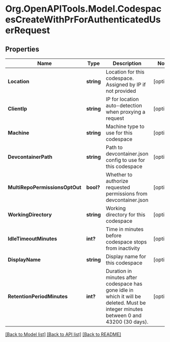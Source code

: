 # Org.OpenAPITools.Model.CodespacesCreateWithPrForAuthenticatedUserRequest

## Properties

Name | Type | Description | Notes
------------ | ------------- | ------------- | -------------
**Location** | **string** | Location for this codespace. Assigned by IP if not provided | [optional] 
**ClientIp** | **string** | IP for location auto-detection when proxying a request | [optional] 
**Machine** | **string** | Machine type to use for this codespace | [optional] 
**DevcontainerPath** | **string** | Path to devcontainer.json config to use for this codespace | [optional] 
**MultiRepoPermissionsOptOut** | **bool?** | Whether to authorize requested permissions from devcontainer.json | [optional] 
**WorkingDirectory** | **string** | Working directory for this codespace | [optional] 
**IdleTimeoutMinutes** | **int?** | Time in minutes before codespace stops from inactivity | [optional] 
**DisplayName** | **string** | Display name for this codespace | [optional] 
**RetentionPeriodMinutes** | **int?** | Duration in minutes after codespace has gone idle in which it will be deleted. Must be integer minutes between 0 and 43200 (30 days). | [optional] 

[[Back to Model list]](../README.md#documentation-for-models) [[Back to API list]](../README.md#documentation-for-api-endpoints) [[Back to README]](../README.md)

